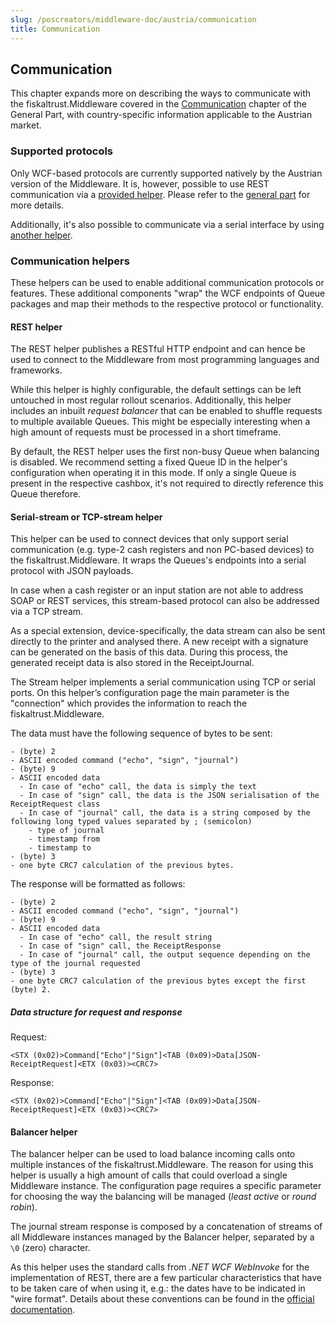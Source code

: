 ```yaml
---
slug: /poscreators/middleware-doc/austria/communication
title: Communication
---
```


## Communication
This chapter expands more on describing the ways to communicate with the fiskaltrust.Middleware covered in the [Communication](../../general/communication/communication.md) chapter of the General Part, with country-specific information applicable to the Austrian market.

### Supported protocols
Only WCF-based protocols are currently supported natively by the Austrian version of the Middleware. It is, however, possible to use REST communication via a [provided helper](#rest-helper). Please refer to the [general part](../../general/communication/communication.md) for more details.

Additionally, it's also possible to communicate via a serial interface by using [another helper](#serial-stream-or-tcp-stream-helper).

### Communication helpers
These helpers can be used to enable additional communication protocols or features. These additional components "wrap" the WCF endpoints of Queue packages and map their methods to the respective protocol or functionality.

#### REST helper
The REST helper publishes a RESTful HTTP endpoint and can hence be used to connect to the Middleware from most programming languages and frameworks. 

While this helper is highly configurable, the default settings can be left untouched in most regular rollout scenarios. Additionally, this helper includes an inbuilt _request balancer_ that can be enabled to shuffle requests to multiple available Queues. This might be especially interesting when a high amount of requests must be processed in a short timeframe.

By default, the REST helper uses the first non-busy Queue when balancing is disabled. We recommend setting a fixed Queue ID in the helper's configuration when operating it in this mode. If only a single Queue is present in the respective cashbox, it's not required to directly reference this Queue therefore.

#### Serial-stream or TCP-stream helper
This helper can be used to connect devices that only support serial communication (e.g. type-2 cash registers and non PC-based devices) to the fiskaltrust.Middleware. It wraps the Queues's endpoints into a serial protocol with JSON payloads.

In case when a cash register or an input station are not able to address SOAP or REST services, this stream-based protocol can also be addressed via a TCP stream.

As a special extension, device-specifically, the data stream can also be sent directly to the printer and analysed there. A new receipt with a signature can be generated on the basis of this data. During this process, the generated receipt data is also stored in the ReceiptJournal.

The Stream helper implements a serial communication using TCP or serial ports. On this helper’s configuration page the main parameter is the "connection" which provides the information to reach the fiskaltrust.Middleware.

The data must have the following sequence of bytes to be sent:
```
- (byte) 2
- ASCII encoded command ("echo", "sign", "journal")
- (byte) 9
- ASCII encoded data
  - In case of "echo" call, the data is simply the text
  - In case of "sign" call, the data is the JSON serialisation of the ReceiptRequest class
  - In case of "journal" call, the data is a string composed by the following long typed values separated by ; (semicolon)
    - type of journal
    - timestamp from
    - timestamp to
- (byte) 3
- one byte CRC7 calculation of the previous bytes.
```

The response will be formatted as follows:
```
- (byte) 2
- ASCII encoded command ("echo", "sign", "journal")
- (byte) 9
- ASCII encoded data
  - In case of "echo" call, the result string
  - In case of "sign" call, the ReceiptResponse
  - In case of "journal" call, the output sequence depending on the type of the journal requested
- (byte) 3
- one byte CRC7 calculation of the previous bytes except the first (byte) 2.
```

##### Data structure for request and response

Request:
```
<STX (0x02)>Command["Echo"|"Sign"]<TAB (0x09)>Data[JSON-ReceiptRequest]<ETX (0x03)><CRC7>
```

Response:
```
<STX (0x02)>Command["Echo"|"Sign"]<TAB (0x09)>Data[JSON-ReceiptRequest]<ETX (0x03)><CRC7>
```

#### Balancer helper
The balancer helper can be used to load balance incoming calls onto multiple instances of the fiskaltrust.Middleware. The reason for using this helper is usually a high amount of calls that could overload a single Middleware instance. The configuration page requires a specific parameter for choosing the way the balancing will be managed (_least active_ or _round robin_).

The journal stream response is composed by a concatenation of streams of all Middleware instances managed by the Balancer helper, separated by a `\0` (zero) character.

As this helper uses the standard calls from _.NET WCF WebInvoke_ for the implementation of REST, there are a few particular characteristics that have to be taken care of when using it, e.g.: the dates have to be indicated in "wire format". Details about these conventions can be found in the [official documentation](https://docs.microsoft.com/en-us/dotnet/framework/wcf/feature-details/stand-alone-json-serialization).

